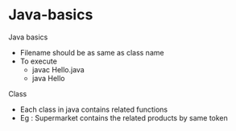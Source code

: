 # Java-basics
Java basics

- Filename should be as same as class name 
- To execute 
  - javac Hello.java
  - java Hello 

Class 
- Each class in java contains related functions 
- Eg : Supermarket contains the related products by same token
